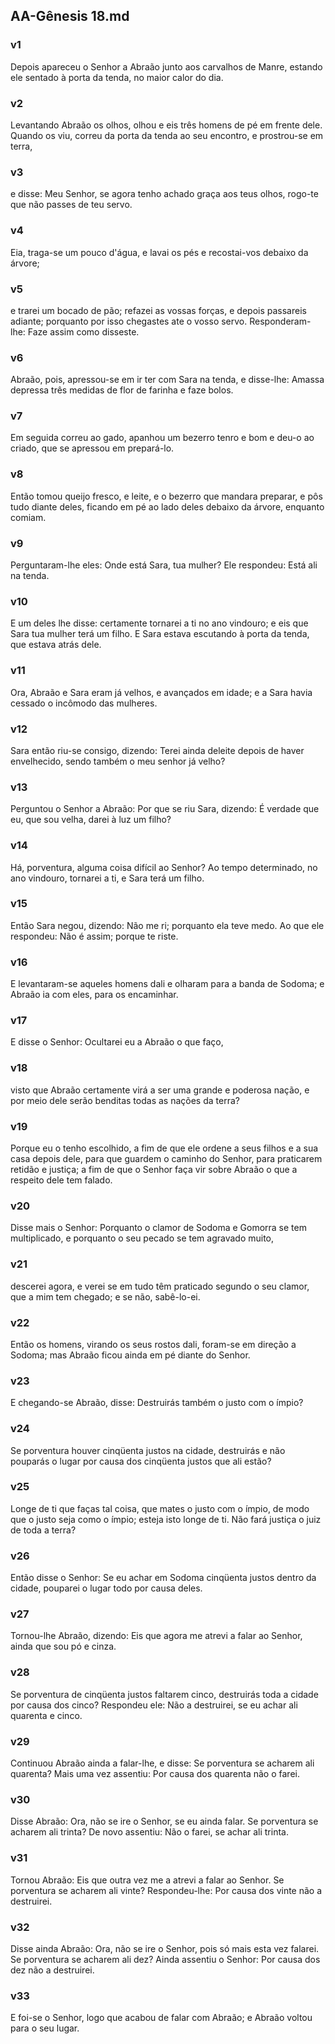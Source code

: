 ## AA-Gênesis 18.md
### v1
 Depois apareceu o Senhor a Abraão junto aos carvalhos de Manre, estando ele sentado à porta da tenda, no maior calor do dia.
### v2
 Levantando Abraão os olhos, olhou e eis três homens de pé em frente dele. Quando os viu, correu da porta da tenda ao seu encontro, e prostrou-se em terra,
### v3
 e disse: Meu Senhor, se agora tenho achado graça aos teus olhos, rogo-te que não passes de teu servo.
### v4
 Eia, traga-se um pouco d'água, e lavai os pés e recostai-vos debaixo da árvore;
### v5
 e trarei um bocado de pão; refazei as vossas forças, e depois passareis adiante; porquanto por isso chegastes ate o vosso servo. Responderam-lhe: Faze assim como disseste.
### v6
 Abraão, pois, apressou-se em ir ter com Sara na tenda, e disse-lhe: Amassa depressa três medidas de flor de farinha e faze bolos.
### v7
 Em seguida correu ao gado, apanhou um bezerro tenro e bom e deu-o ao criado, que se apressou em prepará-lo.
### v8
 Então tomou queijo fresco, e leite, e o bezerro que mandara preparar, e pôs tudo diante deles, ficando em pé ao lado deles debaixo da árvore, enquanto comiam.
### v9
 Perguntaram-lhe eles: Onde está Sara, tua mulher? Ele respondeu: Está ali na tenda.
### v10
 E um deles lhe disse: certamente tornarei a ti no ano vindouro; e eis que Sara tua mulher terá um filho. E Sara estava escutando à porta da tenda, que estava atrás dele.
### v11
 Ora, Abraão e Sara eram já velhos, e avançados em idade; e a Sara havia cessado o incômodo das mulheres.
### v12
 Sara então riu-se consigo, dizendo: Terei ainda deleite depois de haver envelhecido, sendo também o meu senhor já velho?
### v13
 Perguntou o Senhor a Abraão: Por que se riu Sara, dizendo: É verdade que eu, que sou velha, darei à luz um filho?
### v14
 Há, porventura, alguma coisa difícil ao Senhor? Ao tempo determinado, no ano vindouro, tornarei a ti, e Sara terá um filho.
### v15
 Então Sara negou, dizendo: Não me ri; porquanto ela teve medo. Ao que ele respondeu: Não é assim; porque te riste.
### v16
 E levantaram-se aqueles homens dali e olharam para a banda de Sodoma; e Abraão ia com eles, para os encaminhar.
### v17
 E disse o Senhor: Ocultarei eu a Abraão o que faço,
### v18
 visto que Abraão certamente virá a ser uma grande e poderosa nação, e por meio dele serão benditas todas as nações da terra?
### v19
 Porque eu o tenho escolhido, a fim de que ele ordene a seus filhos e a sua casa depois dele, para que guardem o caminho do Senhor, para praticarem retidão e justiça; a fim de que o Senhor faça vir sobre Abraão o que a respeito dele tem falado.
### v20
 Disse mais o Senhor: Porquanto o clamor de Sodoma e Gomorra se tem multiplicado, e porquanto o seu pecado se tem agravado muito,
### v21
 descerei agora, e verei se em tudo têm praticado segundo o seu clamor, que a mim tem chegado; e se não, sabê-lo-ei.
### v22
 Então os homens, virando os seus rostos dali, foram-se em direção a Sodoma; mas Abraão ficou ainda em pé diante do Senhor.
### v23
 E chegando-se Abraão, disse: Destruirás também o justo com o ímpio?
### v24
 Se porventura houver cinqüenta justos na cidade, destruirás e não pouparás o lugar por causa dos cinqüenta justos que ali estão?
### v25
 Longe de ti que faças tal coisa, que mates o justo com o ímpio, de modo que o justo seja como o ímpio; esteja isto longe de ti. Não fará justiça o juiz de toda a terra?
### v26
 Então disse o Senhor: Se eu achar em Sodoma cinqüenta justos dentro da cidade, pouparei o lugar todo por causa deles.
### v27
 Tornou-lhe Abraão, dizendo: Eis que agora me atrevi a falar ao Senhor, ainda que sou pó e cinza.
### v28
 Se porventura de cinqüenta justos faltarem cinco, destruirás toda a cidade por causa dos cinco? Respondeu ele: Não a destruirei, se eu achar ali quarenta e cinco.
### v29
 Continuou Abraão ainda a falar-lhe, e disse: Se porventura se acharem ali quarenta? Mais uma vez assentiu: Por causa dos quarenta não o farei.
### v30
 Disse Abraão: Ora, não se ire o Senhor, se eu ainda falar. Se porventura se acharem ali trinta? De novo assentiu: Não o farei, se achar ali trinta.
### v31
 Tornou Abraão: Eis que outra vez me a atrevi a falar ao Senhor. Se porventura se acharem ali vinte? Respondeu-lhe: Por causa dos vinte não a destruirei.
### v32
 Disse ainda Abraão: Ora, não se ire o Senhor, pois só mais esta vez falarei. Se porventura se acharem ali dez? Ainda assentiu o Senhor: Por causa dos dez não a destruirei.
### v33
 E foi-se o Senhor, logo que acabou de falar com Abraão; e Abraão voltou para o seu lugar.

